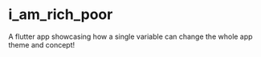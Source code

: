 # i_am_rich_poor
A flutter app showcasing how a single variable can change the whole app theme and concept!
